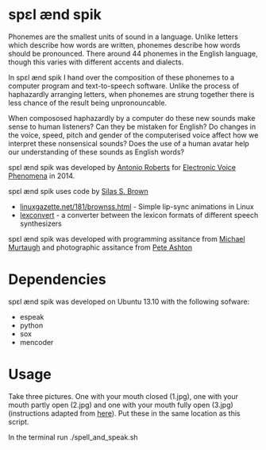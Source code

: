 spɛl ænd spik
=============

Phonemes are the smallest units of sound in a language. Unlike letters which describe how words are written, phonemes describe how words should be pronounced. There around 44 phonemes in the English language, though this varies with different accents and dialects.

In spɛl ænd spik I hand over the composition of these phonemes to a computer program and text-to-speech software. Unlike the process of haphazardly arranging letters, when phonemes are strung together there is less chance of the result being unpronouncable.

When compososed haphazardly by a computer do these new sounds make sense to human listeners? Can they be mistaken for English? Do changes in the voice, speed, pitch and gender of the computerised voice affect how we interpret these nonsensical sounds? Does the use of a human avatar help our understanding of these sounds as English words?

spɛl ænd spik was developed by [Antonio Roberts](http://hellocatfood.com) for [Electronic Voice Phenomena](http://www.electronicvoicephenomena.net/) in 2014.  

spɛl ænd spik uses code by [Silas S. Brown](http://people.ds.cam.ac.uk/ssb22/)
* [linuxgazette.net/181/brownss.html](linuxgazette.net/181/brownss.html) - Simple lip-sync animations in Linux
* [lexconvert](http://people.ds.cam.ac.uk/ssb22/gradint/lexconvert.html) - a converter between the lexicon formats of different speech synthesizers


spɛl ænd spik was developed with programming assitance from [Michael Murtaugh](http://automatist.org/kiss/) and photographic assitance from [Pete Ashton](http://art-pete.com/)

Dependencies
============

spɛl ænd spik was developed on Ubuntu 13.10 with the following sofware:
* espeak
* python
* sox
* mencoder

Usage
=====

Take three pictures. One with your mouth closed (1.jpg), one with your mouth partly open (2.jpg) and one with your mouth fully open (3.jpg) (instructions adapted from [here](http://linuxgazette.net/181/brownss.html)). Put these in the same location as this script.

In the terminal run ./spell_and_speak.sh